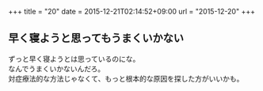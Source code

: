+++
title = "20"
date = 2015-12-21T02:14:52+09:00
url = "2015-12-20"
+++

## 早く寝ようと思ってもうまくいかない

ずっと早く寝ようとは思っているのにな。  
なんでうまくいかないんだろ。  
対症療法的な方法じゃなくて、もっと根本的な原因を探した方がいいかも。
